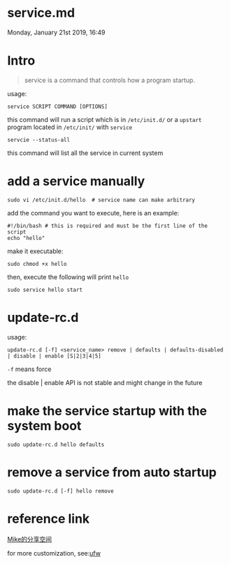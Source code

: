 # service.md
Monday, January 21st 2019, 16:49

# Intro

> service is a command that controls how a program startup.

usage:

```shell
service SCRIPT COMMAND [OPTIONS]
```

this command will run a script which is in `/etc/init.d/` or a `upstart` program located in `/etc/init/` with `service`

```shell
servcie --status-all
```

this command will list all the service in current system

# add a service manually

```shell
sudo vi /etc/init.d/hello  # service name can make arbitrary
```

add the command you want to execute, here is an example:

```shell
#!/bin/bash # this is required and must be the first line of the script
echo "hello"
```

make it executable:

```shell
sudo chmod +x hello
```

then, execute the following will print `hello`

```shell
sudo service hello start
```

# update-rc.d

usage:

```shell
update-rc.d [-f] <service_name> remove | defaults | defaults-disabled | disable | enable [S|2|3|4|5]
```

`-f` means force

the disable | enable API is not stable and might change in the future

# make the service startup with the system boot

```shell
sudo update-rc.d hello defaults
```

# remove a service from auto startup

```shell
sudo update-rc.d [-f] hello remove
```

# reference link

[Mike的分享空间](http://www.mikewootc.com/wiki/linux/usage/ubuntu_service_usage.html)

for more customization, see:[ufw](../assets/ufw)
